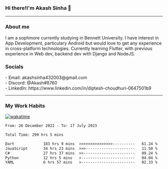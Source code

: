 <h3>Hi there!I'm Akash Sinha 👋</h3>

--- 

<h3>About me</h3>
I am a sophmore currently studying in Bennett University. I have interest in App Development, particulary Android but would love to get any experience in cross-platform technologies. Currently learning Flutter, with previous experience in Web dev, backend dev with Django and NodeJS.

<h3>Socials</h3>
 - Email: akashsinha432003@gmail.com<br>
 - Discord: @Akash#8760<br>
 - LinkedIn: https://www.linkedin.com/in/diptesh-choudhuri-0647501b9<br>


---

<h3>My Work Habits</h3>

[![wakatime](https://wakatime.com/badge/user/938b2951-49cf-4810-9b9e-c17cde3d3343.svg)](https://wakatime.com/@938b2951-49cf-4810-9b9e-c17cde3d3343)

<!--START_SECTION:waka-->

```txt
From: 26 December 2022 - To: 17 July 2023

Total Time: 299 hrs 5 mins

Dart             183 hrs 9 mins  >>>>>>>>>>>>>>>----------   61.24 %
JavaScript       34 hrs 23 mins  >>>----------------------   11.50 %
C#               27 hrs 37 mins  >>-----------------------   09.24 %
Python           12 hrs 5 mins   >------------------------   04.04 %
YAML             6 hrs 57 mins   >------------------------   02.33 %
```

<!--END_SECTION:waka-->

